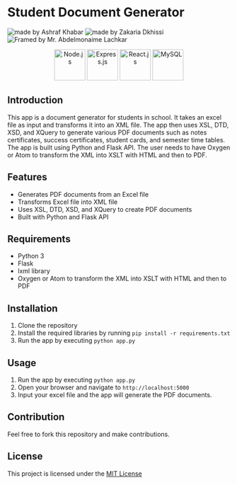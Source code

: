 # Student Document Generator 
<img src="https://img.shields.io/badge/Made%20by-Ashraf%20Khabar-blue" alt="made by Ashraf Khabar"> <img src="https://img.shields.io/badge/Made%20by-Zakaria%20Dkhissi-blue" alt="made by Zakaria Dkhissi"> <img src="https://img.shields.io/badge/Framed%20by-Mr.%20Abdelmonaime%20Lachkar-white" alt="Framed by Mr. Abdelmonaime Lachkar">

<p align="center">
  <a href="https://www.w3schools.com/xml/xml_whatis.asp"> <img src="https://seeklogo.com/images/X/xml-logo-58BFD10607-seeklogo.com.png" alt="Node.js" height="70"></a>
  <a href="https://www.python.org"> <img src="https://assets.stickpng.com/images/5848152fcef1014c0b5e4967.png" alt="Express.js" height="70"></a>
  <a href="https://flask.palletsprojects.com/en/2.2.x/"> <img src="https://upload.wikimedia.org/wikipedia/commons/thumb/3/3c/Flask_logo.svg/1280px-Flask_logo.svg.png" alt="React.js" height="70"></a>
  <a href="https://www.oxygenxml.com"> <img src="https://www.oxygenxml.com/img/resources/oxygen320x102_dark.png" alt="MySQL" height="70"></a>
 </p>

## Introduction

This app is a document generator for students in school. It takes an excel file as input and transforms it into an XML file. The app then uses XSL, DTD, XSD, and XQuery to generate various PDF documents such as notes certificates, success certificates, student cards, and semester time tables. The app is built using Python and Flask API. The user needs to have Oxygen or Atom to transform the XML into XSLT with HTML and then to PDF.

## Features
- Generates PDF documents from an Excel file
- Transforms Excel file into XML file
- Uses XSL, DTD, XSD, and XQuery to create PDF documents
- Built with Python and Flask API

## Requirements
- Python 3
- Flask
- lxml library
- Oxygen or Atom to transform the XML into XSLT with HTML and then to PDF

## Installation
1. Clone the repository
2. Install the required libraries by running `pip install -r requirements.txt`
3. Run the app by executing `python app.py`

## Usage
1. Run the app by executing `python app.py`
2. Open your browser and navigate to `http://localhost:5000`
3. Input your excel file and the app will generate the PDF documents.

## Contribution
Feel free to fork this repository and make contributions.

## License
This project is licensed under the [MIT License](https://opensource.org/licenses/MIT)
